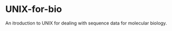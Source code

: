 UNIX-for-bio
============

An itroduction to UNIX for dealing with sequence data for molecular biology.
